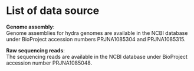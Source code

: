 # List of data source
__Genome assembly__:  
Genome assemblies for hydra genomes are available in the NCBI database under BioProject accession numbers PRJNA1085304 and PRJNA1085315.  

__Raw sequencing reads__:    
The sequencing reads are available in the NCBI database under BioProject accession number PRJNA1085048.
